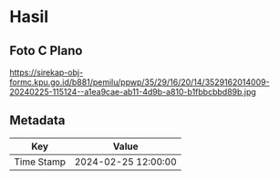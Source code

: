 # Hasil

## Foto C Plano

https://sirekap-obj-formc.kpu.go.id/b881/pemilu/ppwp/35/29/16/20/14/3529162014009-20240225-115124--a1ea9cae-ab11-4d9b-a810-b1fbbcbbd89b.jpg


## Metadata

| Key        | Value               |
| ---------- | ------------------- |
| Time Stamp | 2024-02-25 12:00:00 |



